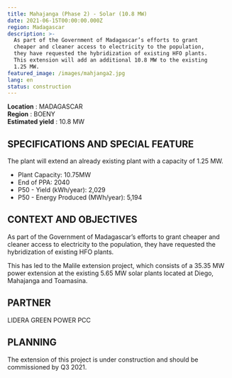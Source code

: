 ```yaml
---
title: Mahajanga (Phase 2) - Solar (10.8 MW)
date: 2021-06-15T00:00:00.000Z
region: Madagascar
description: >-
  As part of the Government of Madagascar’s efforts to grant
  cheaper and cleaner access to electricity to the population,
  they have requested the hybridization of existing HFO plants.
  This extension will add an additional 10.8 MW to the existing 
  1.25 MW.
featured_image: /images/mahjanga2.jpg
lang: en
status: construction
---
```

**Location** : MADAGASCAR<br>
**Region** : BOENY<br>
**Estimated yield** : 10.8 MW<br>

## SPECIFICATIONS AND SPECIAL FEATURE

The plant will extend an already existing plant with a capacity of 1.25 MW.

* Plant Capacity: 10.75MW
* End of PPA: 2040
* P50 - Yield (kWh/year): 2,029
* P50 - Energy Produced (MWh/year): 5,194

## CONTEXT AND OBJECTIVES

As part of the Government of Madagascar’s efforts to grant cheaper and cleaner access to electricity to the population, they have requested the hybridization of existing HFO plants.

This has led to the Malile extension project, which consists of a 35.35 MW power extension at the existing 5.65 MW solar plants located at Diego, Mahajanga and Toamasina.

## PARTNER

LIDERA GREEN POWER PCC

## PLANNING

The extension of this project is under construction and should be commissioned by Q3 2021. 

